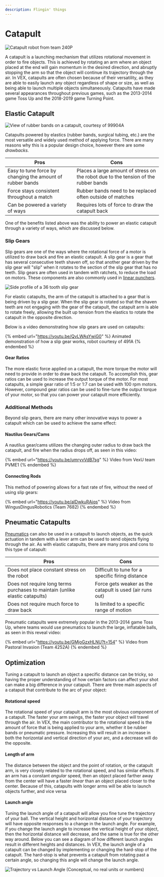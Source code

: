 ```yaml
---
description: Flingin' things
---
```


# Catapult

![Catapult robot from team 240P](../../.gitbook/assets/Image11.jpg)

A catapult is a launching mechanism that utilizes rotational movement in order to fire objects. This is achieved by rotating an arm where an object placed at the end will gain momentum in the desired direction, and abruptly stopping the arm so that the object will continue its trajectory through the air. In VEX, catapults are often chosen because of their versatility, as they are able to easily launch any object regardless of shape or size, as well as being able to launch multiple objects simultaneously. Catapults have made several appearances throughout previous games, such as the 2013-2014 game Toss Up and the 2018-2019 game Turning Point.

## Elastic Catapult

![View of rubber bands on a catapult, courtesy of 99904A](../../.gitbook/assets/wiki99904catapult.PNG)

Catapults powered by elastics (rubber bands, surgical tubing, etc.) are the most versatile and widely used method of applying force. There are many reasons why this is a popular design choice, however there are some _drawbacks._

| Pros                                                      | Cons                                                                                |
| --------------------------------------------------------- | ----------------------------------------------------------------------------------- |
| Easy to tune force by changing the amount of rubber bands | Places a large amount of stress on the robot due to the tension of the rubber bands |
| Force stays consistent throughout a match                 | Rubber bands need to be replaced often outside of matches                           |
| Can be powered a variety of ways                          | Requires lots of force to draw the catapult back                                    |

One of the benefits listed above was the ability to power an elastic catapult through a variety of ways, which are discussed below.

### Slip Gears

Slip gears are one of the ways where the rotational force of a motor is utilized to draw back and fire an elastic catapult. A slip gear is a gear that has several consecutive teeth shaven off, so that another gear driven by the slip gear will "slip" when it rotates to the section of the slip gear that has no teeth. Slip gears are often used in tandem with ratchets, to reduce the load on motors. These components are also commonly used in [linear punchers](linear-puncher.md).

![Side profile of a 36 tooth slip gear](../../.gitbook/assets/slipgearsmall.png)

For elastic catapults, the arm of the catapult is attached to a gear that is being driven by a slip gear. When the slip gear is rotated so that the shaven teeth are not engaging with the gear of the catapult, the catapult arm is able to rotate freely, allowing the built up tension from the elastics to rotate the catapult in the opposite direction.

Below is a video demonstrating how slip gears are used on catapults:

{% embed url="https://youtu.be/QvLWAsYwiG0" %}
Animated demonstration of how a slip gear works, robot courtesy of 491A
{% endembed %}

#### Gear Ratios

The more elastic force applied on a catapult, the more torque the motor will need to provide in order to draw back the catapult. To accomplish this, gear ratios can be used to increase the output torque of the motor. For most catapults, a simple gear ratio of 1:5 or 1:7 can be used with 100 rpm motors. However, compound gear ratios can be used to fine-tune the output torque of your motor, so that you can power your catapult more efficiently.

### Additional Methods

Beyond slip gears, there are many other innovative ways to power a catapult which can be used to achieve the same effect:

#### Nautilus Gears/Cams

A nautilus gear/cams utilizes the changing outer radius to draw back the catapult, and fire when the radius drops off, as seen in this video:

{% embed url="https://youtu.be/umryvVdB7sg" %}
Video from VexU team PVME1&#x20;
{% endembed %}

#### Connecting Rods

This method of powering allows for a fast rate of fire, without the need of using slip gears:

{% embed url="https://youtu.be/aIDwkuRAjqs" %}
Video from WingusDingusRobotics (Team 7682)
{% endembed %}

## Pneumatic Catapults

[Pneumatics](../pneumatics.md) can also be used in a catapult to launch objects, as the quick actuation in tandem with a lever arm can be used to send objects flying through the air. As with elastic catapults, there are many pros and cons to this type of catapult:

| Pros                                                                         | Cons                                                     |
| ---------------------------------------------------------------------------- | -------------------------------------------------------- |
| Does not place constant stress on the robot                                  | Difficult to tune for a specific firing distance         |
| Does not require long terms purchases to maintain (unlike elastic catapults) | Force gets weaker as the catapult is used (air runs out) |
| Does not require much force to draw back                                     | Is limited to a specific range of motion                 |

Pneumatic catapults were extremely popular in the 2013-2014 game Toss Up, where teams would use pneumatics to launch the large, inflatable balls, as seen in this reveal video:

{% embed url="https://youtu.be/GMjoGzxHLNU?t=154" %}
Video from Pastoral Invasion (Team 4252A)
{% endembed %}

## Optimization

Tuning a catapult to launch an object a specific distance can be tricky, so having the proper understanding of how certain factors can affect your shot can make a big difference in your catapult. There are three main aspects of a catapult that contribute to the arc of your object:

#### Rotational speed

The rotational speed of your catapult arm is the most obvious component of a catapult. The faster your arm swings, the faster your object will travel through the air. In VEX, the main contributor to the rotational speed is the amount of force that is being applied to your arm, whether it be rubber bands or pneumatic pressure. Increasing this will result in an increase in both the horizontal and vertical direction of your arc, and a decrease will do the opposite.

#### Length of arm

The distance between the object and the point of rotation, or the catapult arm, is very closely related to the rotational speed, and has similar effects. If an arm has a constant _angular_ speed, then an object placed farther away from the center will have a faster _linear_ than an object placed closer to the center. Because of this, catapults with longer arms will be able to launch objects further, and vice versa

#### Launch angle

Tuning the launch angle of a catapult will allow you fine tune the trajectory of your ball. The vertical height and horizontal distance of your trajectory will have opposite responses to a change in the launch angle. For example, if you change the launch angle to increase the vertical height of your object, then the horizontal distance will decrease, and the same is true for the other way around. Below you can see a diagram of how different launch angles result in different heights and distances. In VEX, the launch angle of a catapult can be changed by implementing or changing the hard-stop of the catapult. The hard-stop is what prevents a catapult from rotating past a certain angle, so changing this angle will change the launch angle.

![Trajectory vs Launch Angle (Conceptual, no real units or numbers)](<../../.gitbook/assets/image (22) (1) (1).png>)
